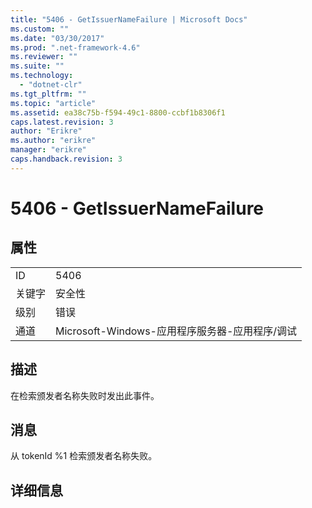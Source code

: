 ```yaml
---
title: "5406 - GetIssuerNameFailure | Microsoft Docs"
ms.custom: ""
ms.date: "03/30/2017"
ms.prod: ".net-framework-4.6"
ms.reviewer: ""
ms.suite: ""
ms.technology: 
  - "dotnet-clr"
ms.tgt_pltfrm: ""
ms.topic: "article"
ms.assetid: ea38c75b-f594-49c1-8800-ccbf1b8306f1
caps.latest.revision: 3
author: "Erikre"
ms.author: "erikre"
manager: "erikre"
caps.handback.revision: 3
---
```

# 5406 - GetIssuerNameFailure
## 属性  
  
|||  
|-|-|  
|ID|5406|  
|关键字|安全性|  
|级别|错误|  
|通道|Microsoft\-Windows\-应用程序服务器\-应用程序\/调试|  
  
## 描述  
 在检索颁发者名称失败时发出此事件。  
  
## 消息  
 从 tokenId %1 检索颁发者名称失败。  
  
## 详细信息